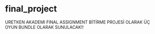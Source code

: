 # final_project
URETKEN AKADEMI FINAL ASSIGNMENT
BİTİRME PROJESİ OLARAK ÜÇ OYUN BUNDLE OLARAK SUNULACAK!!
